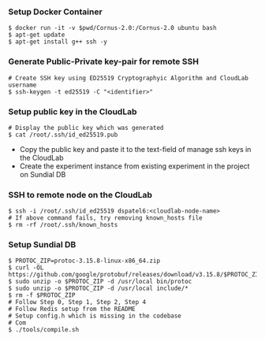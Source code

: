### Setup Docker Container
```
$ docker run -it -v $pwd/Cornus-2.0:/Cornus-2.0 ubuntu bash
$ apt-get update
$ apt-get install g++ ssh -y
```

### Generate Public-Private key-pair for remote SSH
```
# Create SSH key using ED25519 Cryptographyic Algorithm and CloudLab username
$ ssh-keygen -t ed25519 -C "<identifier>"
```

### Setup public key in the CloudLab
```
# Display the public key which was generated
$ cat /root/.ssh/id_ed25519.pub
```

- Copy the public key and paste it to the text-field of manage ssh keys in the CloudLab
- Create the experiment instance from existing experiment in the project on Sundial DB

### SSH to remote node on the CloudLab
```
$ ssh -i /root/.ssh/id_ed25519 dspatel6:<cloudlab-node-name>
# If above command fails, try removing known_hosts file
$ rm -rf /root/.ssh/known_hosts
```

### Setup Sundial DB
```
$ PROTOC_ZIP=protoc-3.15.8-linux-x86_64.zip
$ curl -OL https://github.com/google/protobuf/releases/download/v3.15.8/$PROTOC_ZIP
$ sudo unzip -o $PROTOC_ZIP -d /usr/local bin/protoc
$ sudo unzip -o $PROTOC_ZIP -d /usr/local include/*
$ rm -f $PROTOC_ZIP
# Follow Step 0, Step 1, Step 2, Step 4
# Follow Redis setup from the README
# Setup config.h which is missing in the codebase
# Com
$ ./tools/compile.sh
```